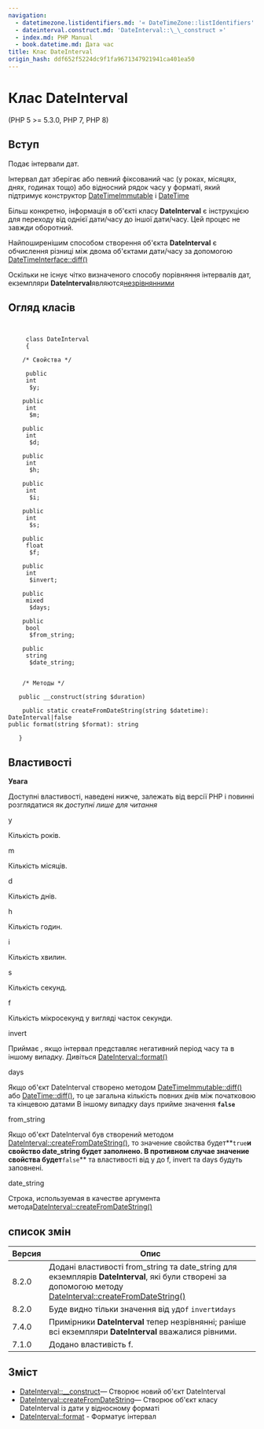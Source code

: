 ```yaml
---
navigation:
  - datetimezone.listidentifiers.md: '« DateTimeZone::listIdentifiers'
  - dateinterval.construct.md: 'DateInterval::\_\_construct »'
  - index.md: PHP Manual
  - book.datetime.md: Дата час
title: Клас DateInterval
origin_hash: ddf652f5224dc9f1fa9671347921941ca401ea50
---
```

# Клас DateInterval

(PHP 5 >= 5.3.0, PHP 7, PHP 8)

## Вступ

Подає інтервали дат.

Інтервал дат зберігає або певний фіксований час (у роках, місяцях, днях, годинах тощо) або відносний рядок часу у форматі, який підтримує конструктор [DateTimeImmutable](class.datetimeimmutable.md) і [DateTime](class.datetime.md)

Більш конкретно, інформація в об'єкті класу **DateInterval** є інструкцією для переходу від однієї дати/часу до іншої дати/часу. Цей процес не завжди оборотний.

Найпоширенішим способом створення об'єкта **DateInterval** є обчислення різниці між двома об'єктами дати/часу за допомогою [DateTimeInterface::diff()](datetime.diff.md)

Оскільки не існує чітко визначеного способу порівняння інтервалів дат, екземпляри **DateInterval**являются[незрівнянними](language.operators.comparison.md#language.operators.comparison.incomparable)

## Огляд класів

```classsynopsis

    
     class DateInterval
     {

    /* Свойства */
    
     public
     int
      $y;

    public
     int
      $m;

    public
     int
      $d;

    public
     int
      $h;

    public
     int
      $i;

    public
     int
      $s;

    public
     float
      $f;

    public
     int
      $invert;

    public
     mixed
      $days;

    public
     bool
      $from_string;

    public
     string
      $date_string;


    /* Методы */
    
   public __construct(string $duration)

    public static createFromDateString(string $datetime): DateInterval|false
public format(string $format): string

   }
```

## Властивості

**Увага**

Доступні властивості, наведені нижче, залежать від версії PHP і повинні розглядатися як *доступні лише для читання*

y

Кількість років.

m

Кількість місяців.

d

Кількість днів.

h

Кількість годин.

i

Кількість хвилин.

s

Кількість секунд.

f

Кількість мікросекунд у вигляді часток секунди.

invert

Приймає , якщо інтервал представляє негативний період часу та в іншому випадку. Дивіться [DateInterval::format()](dateinterval.format.md)

days

Якщо об'єкт DateInterval створено методом [DateTimeImmutable::diff()](datetime.diff.md) або [DateTime::diff()](datetime.diff.md), то це загальна кількість повних днів між початковою та кінцевою датами В іншому випадку days прийме значення **`false`**

from\_string

Якщо об'єкт DateInterval був створений методом [DateInterval::createFromDateString()](dateinterval.createfromdatestring.md), то значение свойства будет\*\*`true`**и свойство date\_string будет заполнено. В противном случае значение свойства будет**`false`\*\* та властивості від y до f, invert та days будуть заповнені.

date\_string

Строка, используемая в качестве аргумента метода[DateInterval::createFromDateString()](dateinterval.createfromdatestring.md)

## список змін

| Версия | Опис |
| --- | --- |
| 8.2.0 | Додані властивості from\_string та date\_string для екземплярів **DateInterval**, які були створені за допомогою методу [DateInterval::createFromDateString()](dateinterval.createfromdatestring.md) |
| 8.2.0 | Буде видно тільки значення від `y`до`f` `invert`и`days` |
| 7.4.0 | Примірники **DateInterval** тепер незрівнянні; раніше всі екземпляри **DateInterval** вважалися рівними. |
| 7.1.0 | Додано властивість f. |

## Зміст

-   [DateInterval::\_\_construct](dateinterval.construct.md)— Створює новий об'єкт DateInterval
-   [DateInterval::createFromDateString](dateinterval.createfromdatestring.md)— Створює об'єкт класу DateInterval із дати у відносному форматі
-   [DateInterval::format](dateinterval.format.md) \- Форматує інтервал
